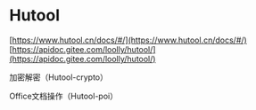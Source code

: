# Hutool

[https://www.hutool.cn/docs/#/](https://www.hutool.cn/docs/#/)
[https://apidoc.gitee.com/loolly/hutool/](https://apidoc.gitee.com/loolly/hutool/)

加密解密（Hutool-crypto）

Office文档操作（Hutool-poi）

